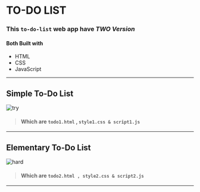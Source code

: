 # TO-DO LIST

### This `to-do-list` web app have  **_TWO Version_** 
#### Both Built with 
* HTML
* CSS 
* JavaScript
---

## Simple To-Do List


![try](https://user-images.githubusercontent.com/41051826/50634644-5f487b80-0f8a-11e9-94fb-1a02c955b3e8.jpg)

> #### Which are `todo1.html` , `style1.css & script1.js`
---


## Elementary To-Do List

![hard](https://user-images.githubusercontent.com/41051826/50640683-827e2580-0fa0-11e9-96cc-c3f95efa6d17.jpg)


> #### Which are `todo2.html , style2.css & script2.js`

---
